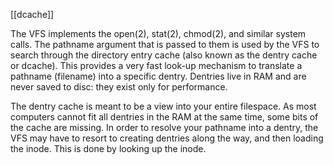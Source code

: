 [[dcache]]

The VFS implements the open(2), stat(2), chmod(2), and similar system calls. The pathname argument that is passed to them is used by the VFS to search through the directory entry cache (also known as the dentry cache or dcache). This provides a very fast look-up mechanism to translate a pathname (filename) into a specific dentry. Dentries live in RAM and are never saved to disc: they exist only for performance.

The dentry cache is meant to be a view into your entire filespace.  As
most computers cannot fit all dentries in the RAM at the same time, some
bits of the cache are missing.  In order to resolve your pathname into a
dentry, the VFS may have to resort to creating dentries along the way,
and then loading the inode.  This is done by looking up the inode.